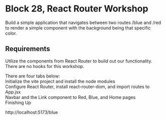 # Block 28, React Router Workshop
Build a simple application that navigates between two routes /blue and /red to render a simple component with the background being that specific color. 

## Requirements
Utilize the components from React Router to build out our functionality. There are no hooks for this workshop.

There are four tabs below:<br/> 
Initialize the vite project and install the node modules<br/>
Configure React Router, install react-router-dom, and import routes to App.jsx<br/>
Navbar and the Link component to Red, Blue, and Home pages<br/>
Finishing Up<br/>

http://localhost:5173/blue

